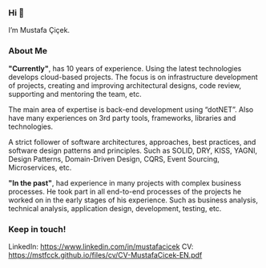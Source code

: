 ### Hi 👋

I’m Mustafa Çiçek.

### About Me

**"Currently"**, has 10 years of experience. Using the latest technologies develops cloud-based projects. The focus is on infrastructure development of projects, creating and improving architectural designs, code review, supporting and mentoring the team, etc.

The main area of expertise is back-end development using “dotNET”. Also have many experiences on 3rd party tools, frameworks, libraries and technologies.

A strict follower of software architectures, approaches, best practices, and software design patterns and principles. Such as SOLID, DRY, KISS, YAGNI, Design Patterns, Domain-Driven Design, CQRS, Event Sourcing, Microservices, etc.

**"In the past"**, had experience in many projects with complex business processes. He took part in all end-to-end processes of the projects he worked on in the early stages of his experience. Such as business analysis, technical analysis, application design, development, testing, etc.

### Keep in touch!

LinkedIn: https://www.linkedin.com/in/mustafacicek
CV: https://mstfcck.github.io/files/cv/CV-MustafaCicek-EN.pdf


<!--
**mstfcck/mstfcck** is a ✨ _special_ ✨ repository because its `README.md` (this file) appears on your GitHub profile.

Here are some ideas to get you started:

- 🔭 I’m currently working on adesso Turkey
- 🌱 I’m currently learning ...
- 👯 I’m looking to collaborate on ...
- 🤔 I’m looking for help with ...
- 💬 Ask me about ...
- 📫 How to reach me: dev.mstfcck[at]outlook.com
- 😄 Pronouns: ...
- ⚡ Fun fact: ...
-->
